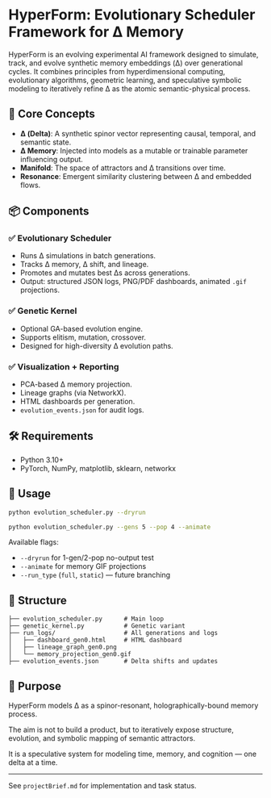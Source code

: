# HyperForm: Evolutionary Scheduler Framework for Δ Memory

HyperForm is an evolving experimental AI framework designed to simulate, track, and evolve synthetic memory embeddings (Δ) over generational cycles. It combines principles from hyperdimensional computing, evolutionary algorithms, geometric learning, and speculative symbolic modeling to iteratively refine Δ as the atomic semantic-physical process.

## 🧠 Core Concepts

- **Δ (Delta)**: A synthetic spinor vector representing causal, temporal, and semantic state.
- **Δ Memory**: Injected into models as a mutable or trainable parameter influencing output.
- **Manifold**: The space of attractors and Δ transitions over time.
- **Resonance**: Emergent similarity clustering between Δ and embedded flows.

## 📦 Components

### ✅ Evolutionary Scheduler
- Runs Δ simulations in batch generations.
- Tracks Δ memory, Δ shift, and lineage.
- Promotes and mutates best Δs across generations.
- Output: structured JSON logs, PNG/PDF dashboards, animated `.gif` projections.

### ✅ Genetic Kernel
- Optional GA-based evolution engine.
- Supports elitism, mutation, crossover.
- Designed for high-diversity Δ evolution paths.

### ✅ Visualization + Reporting
- PCA-based Δ memory projection.
- Lineage graphs (via NetworkX).
- HTML dashboards per generation.
- `evolution_events.json` for audit logs.

## 🛠️ Requirements
- Python 3.10+
- PyTorch, NumPy, matplotlib, sklearn, networkx

## 🚀 Usage

```bash
python evolution_scheduler.py --dryrun
```

```bash
python evolution_scheduler.py --gens 5 --pop 4 --animate
```

Available flags:
- `--dryrun` for 1-gen/2-pop no-output test
- `--animate` for memory GIF projections
- `--run_type` (`full`, `static`) — future branching

## 📂 Structure

```
├── evolution_scheduler.py      # Main loop
├── genetic_kernel.py           # Genetic variant
├── run_logs/                   # All generations and logs
│   ├── dashboard_gen0.html     # HTML dashboard
│   ├── lineage_graph_gen0.png
│   └── memory_projection_gen0.gif
├── evolution_events.json       # Delta shifts and updates
```

## 📌 Purpose

HyperForm models Δ as a spinor-resonant, holographically-bound memory process.

The aim is not to build a product, but to iteratively expose structure, evolution, and symbolic mapping of semantic attractors.

It is a speculative system for modeling time, memory, and cognition — one delta at a time.

---

See `projectBrief.md` for implementation and task status.